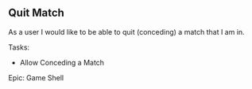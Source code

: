 Quit Match
-

As a user I would like to be able to quit (conceding) a match that I am in.

Tasks: 
+ Allow Conceding a Match

Epic: Game Shell